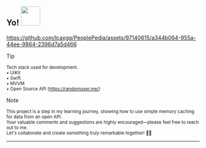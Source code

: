 <h2> Yo! <img src="https://media.tenor.com/qKGlaYl2DqMAAAAi/gif-de-sauda%C3%A7%C3%A3o.gif" width="50"></h2>

https://github.com/lcaxgg/PeoplePedia/assets/97140615/a344b064-955a-44ee-9864-2396d7a5d466

> [!TIP]  
> <sup>Tech stack used for development.</sup><br>
> <sup>• UIKit</sup><br>
> <sup>• Swift</sup><br>
> <sup>• MVVM</sup><br>
> <sup>• Open Source API (https://randomuser.me/)</sup><br>

> [!NOTE]  
> <sup>This project is a step in my learning journey, showing how to use simple memory caching for data from an open API. 
<br>Your valuable comments and suggestions are highly encouraged—please feel free to reach out to me.
<br>Let's collaborate and create something truly remarkable together! 🙇🏻</sup><br>
---
